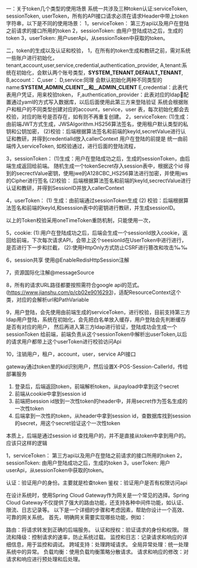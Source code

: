 一：关于token几个类型的使用场景
系统一共涉及三种token认证:serviceToken, sessionToken, userToken，所有的API接口请求必须在请求Header中带上token字符串，以下是不同的使用场景：
1，serviceToken： 第三方api以及用户在登陆之前请求的接口所用的token
2，sessionToken:  由用户登陆成功之后，生成的token
3，userToken: 用户userApi，从sessionToken中获取的token。

二，token的生成以及认证和校验，
1，在所有的token生成和教研之前，需对系统一些账户进行初始化，tenant,account,user,service,credential,authentication_provider,
    A,tenant:系统在初始化，会默认两个账号类型，__SYSTEM_TENANT__,__DEFAULT_TENANT__,
    B,account：
    C,user：
    D,service:同理 会默认初始化两种不同类型的name:__SYSTEM_ADMIN_CLIENT__和__ADMIN_CLIENT__
    E,credential：此表代表用户凭证，用来校验token，
    F,authentication_provider：此表对应的ldap🔗配置通过yaml的方式写入数据库，以后后面使用此第三方来登陆验证
    系统会根据账户和租户的不同类型创建对应的account，service，user 表，每次初始化都会去校验，对应的账号是否存在，如有则不再重复创建。
2，serviceToken:
   (1)生成：由前端JWT方式生成，JWSAlgorithm.HS256算法签名，使用租户默认类型的私钥和公钥加密，
   (2)校验：后端根据算法签名和前端的keyId,secretValue进行认证和教研，并得到credentialId放入callerContext
   用户在登陆的前提是 统一由前端传入serviceToken, 如校验通过，进行后面的登陆流程，
  
3，sessionToken：
   (1)生成：用户在登陆成功之后，生成的sessionToken，由后端生成返回给前端。
       随机生成一个tokenSecret存入session表中，根据这个id 得到的secrectValue密钥，使用jwe的A128CBC_HS256算法进行加密，并使用jws的Cipher进行签名
   (2)校验： 后端根据算法签名和前端的keyId,secrectValue进行认证和教研，并得到SessionID并放入callerContext

4，userToken：
   (1) 生成：由前端通过sessionToken生成
   (2) 校验：后端根据算法签名和前端的keyId,和sesssion表中的密钥进行教研，并生成sessionID。
   
   以上的Token校验采用oneTimeToken重防机制，只能使用一次，
   
5，cookie:
   (1):用户在登陆成功之后，后端会生成一个sessionId放入cookie，返回给前端，下次每次请求API，会带上这个seesionId在UserToken中进行进行，是否进行下一步和拦截，
   (2):使用HttpOnly方式防止CSRF进行篡改和攻击‰‰
   
6，session共享
  使用@EnableRedisHttpSession注解
  
7，资源国际化注解@messageSource

8，所有的请求URL路径都要按照需符合google api的范式。(https://www.jianshu.com/p/cb02e9016293)，适配ResourceContext这个类，对应的会解析url和PathVariable

9，用户登陆，会先使用由前端生成的serviceToken，进行校验，目前支持第三方ldap用户登陆，系统在初始化，会先把白名单放入缓存，用户登陆会先判断缓存是否有对应的用户，
   然后再进入第三方ldap进行验证，登陆成功会生成一个sessionToken 给前端，前端负责从这个sessionToken中解析出userToken,以后的请求用户都带上这个userToken进行校验访问Api
   
10，注销用户，租户，account，user，service API接口

gateway通过token里的kid识别用户，然后设置X-POS-Session-CallerId，传给部署服务

1. 登录后，后端返回token，前端解析token，从payload中拿到这个secret
2. 前端从cookie中拿到session id
3. 前端把session id放到一次性token的header中，并用secret作为签名生成的一次性token
4. 后端拿到一次性的token，从header中拿到session id，查数据库找到session的secret，用这个secret验证这个一次性token

本质上，后端是通过session id 查找用户的，并不是直接从token中拿到用户的。应该只这样的逻辑

1，serviceToken： 第三方api以及用户在登陆之前请求的接口所用的token
2，sessionToken:  由用户登陆成功之后，生成的token
3，userToken: 用户userApi，从sessionToken中获取的token。

认证：验证用户的身份。主要就是检查token
鉴权：验证用户是否有权限访问api

在设计系统时，使用Spring Cloud Gateway作为网关是一个常见的选择。Spring Cloud Gateway不仅提供了强大的路由功能，还支持各种中间件功能，如认证、限流、日志记录等。
以下是一个详细的步骤和考虑因素，帮助你设计一个高效、可靠的网关系统。
首先，明确网关需要实现哪些功能，例如：

路由：将请求转发到正确的后端服务。
认证和授权：验证请求的身份和权限。
限流和降级：控制请求的速率，防止系统过载。
监控和日志：记录请求和响应的详细信息，用于监控和调试。
跨域支持：处理跨域请求。
全局异常处理：统一处理系统中的异常。
负载均衡：使用负载均衡策略分散请求。
请求和响应的修改：对请求和响应进行预处理和后处理。
